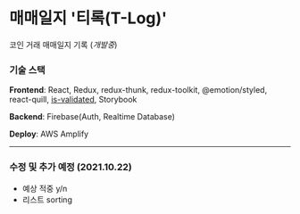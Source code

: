 # 매매일지 '티록(T-Log)'

코인 거래 매매일지 기록 (<i>개발중</i>)

### 기술 스택

**Frontend**: React, Redux, redux-thunk, redux-toolkit, @emotion/styled, react-quill, [is-validated](https://github.com/howdy-mj/is-validated), Storybook

**Backend**: Firebase(Auth, Realtime Database)

**Deploy**: AWS Amplify

---

### 수정 및 추가 예정 (2021.10.22)

- 예상 적중 y/n
- 리스트 sorting
